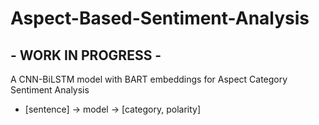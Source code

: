 # Aspect-Based-Sentiment-Analysis
## - WORK IN PROGRESS -
A CNN-BiLSTM model with BART embeddings for Aspect Category Sentiment Analysis
- [sentence] -> model -> [category, polarity]
